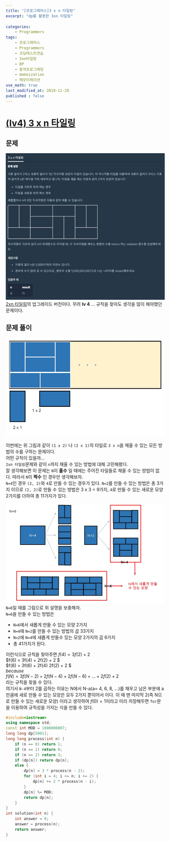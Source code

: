 ```yaml
---
title: "[프로그래머스]3 x n 타일링"
excerpt: "dp를 활용한 3xn 타일링"

categories:
    - Programmers
tags:
    - 프로그래머스
    - Programmers
    - 코딩테스트연습
    - 3xn타일링
    - DP
    - 동적프로그래밍
    - memoization
    - 메모이제이션  
use_math: true
last_modified_at: 2019-11-29
published : false
---    
```

# [(lv4) 3 x n 타일링](https://programmers.co.kr/learn/courses/30/lessons/12902)   

  
## 문제  
[![](/assets/Programmers/2019-11-29-Programmers-3xn-tiling-img01.jpg)](/assets/Programmers/2019-11-29-Programmers-3xn-tiling-img01.jpg)  
[2xn 타일링](2019-11-12-Programmers-2xn&#32;tiling.md)의 업그레이드 버전이다. 무려 __lv 4__ ... 규칙을 찾아도 생각을 많이 해야했던 문제이다.
  
## 문제 풀이  
[![](/assets/Programmers/2019-11-29-Programmers-3xn-tiling-img02.jpg)](/assets/Programmers/2019-11-29-Programmers-3xn-tiling-img02.jpg)
  
이번에는 위 그림과 같이 `(1 x 2)` 나 `(2 x 1)`의 타일로 `3 x n`을 채울 수 있는 모든 방법의 수를 구하는 문제이다.  
어떤 규칙이 있을까...  
`2xn 타일링`문제와 같이 `n`까지 채울 수 있는 방법에 대해 고민해봤다.  
잘 생각해보면 이 문제는 `N`이 __홀수__ 일 때에는 주어진 타일들로 채울 수 있는 방법이 없다. 따라서 `N`이 __짝수__ 인 경우만 생각해보자.  
`N=4`인 경우 `(2, 2)`와 `4`로 만들 수 있는 경우가 있다. `N=2`를 만들 수 있는 방법은 총 3가지 이므로 `(2, 2)`로 만들 수 있는 방법은 3 x 3 = 9가지, `4`로 만들 수 있는 새로운 모양 2가지를 더하여 총 11가지가 있다.
  
[![](/assets/Programmers/2019-11-29-Programmers-3xn-tiling-img03.jpg)](/assets/Programmers/2019-11-29-Programmers-3xn-tiling-img03.jpg)  
`N=6`일 때를 그림으로 위 설명을 보충해자.  
`N=6`을 만들 수 있는 방법은 
+ `N=6`에서 새롭게 만들 수 있는 모양 2가지
+ `N=4`에 `N=2`를 만들 수 있는 방법의 곱 33가지 
+ `N=2`에 `N=4`에 새롭게 만들수 있는 모양 2가지의 곱 6가지
+ 총 41가지가 된다.  

이런식으로 규칙을 찾아주면
$f(4) = 3f(2) + 2$  
$f(6) = 3f(4) + 2f(2) + 2  $  
$f(8) = 3f(6) + 2f(4) 2f(2) + 2  $  
$because$  
$f(N) = 3f(N-2) + 2f(N-4) + 2f(N-6) + ... + 2f(2) + 2$  
라는 규칙을 찾을 수 있다.  
여기서 `N-4`부터 2를 곱하는 이유는 N에서 N-a(a= 4, 6, 8, ...)를 채우고 남은 부분에 a만큼에 새로 만들 수 있는 모양은 모두 2가지 뿐이어서 이다. 이 때 맨 마지막 2(즉 N으로 만들 수 있는 새로운 모양) 이라고 생각하여 $f(0)=1$이라고 미리 저장해두면 `for`문을 이용하여 규칙성을 가지는 식을 만들 수 있다.  

  
```cpp
#include<iostream>
using namespace std;
const int MOD = 1000000007;
long long dp[5001];
long long process(int n) {
	if (n == 0) return 1;
	if (n == 1)	return 0;
	if (n == 2) return 3;
	if (dp[n]) return dp[n];
	else {
		dp[n] = 3 * process(n - 2);
		for (int i = 4; i <= n; i += 2) {
			dp[n] += 2 * process(n - i);
		}
		dp[n] %= MOD;
		return dp[n];
	}
}
int solution(int n) {
	int answer = 0;
	answer = process(n);
	return answer;
}
```
